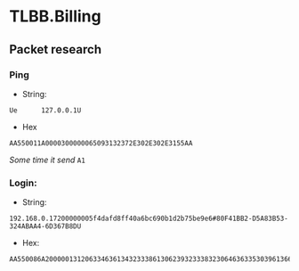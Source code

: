 # TLBB.Billing

## Packet research

### Ping

- String:

```
Ue      127.0.0.1U
```

- Hex

```
AA550011A0000300000065093132372E302E302E3155AA
```

*Some time it send* `A1`

### Login:

- String:

```
192.168.0.17200000005f4dafd8ff40a6bc690b1d2b75be9e6#80F41BB2-D5A83B53-324ABAA4-6D367B8DU
```

- Hex:

```
AA550086A2000001312063346361343233386130623932333832306463633530396136663735383439620D3139322E3136382E302E313732000130303030303000000000000030356634646166643866663430613662633639306231643262373562653965362338304634314242322D44354138334235332D33323441424141342D364433363742384455AA

```


